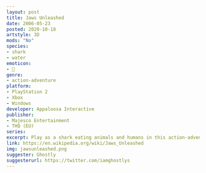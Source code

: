 ```yaml
---
layout: post
title: Jaws Unleashed
date: 2006-05-23
posted: 2020-10-18
artstyle: 3D
mods: "No"
species: 
- shark
- water
emoticon: 
- 🦈
genre: 
- action-adventure
platform:
- PlayStation 2
- Xbox
- Windows
developer: Appaloosa Interactive
publisher:
- Majesco Entertainment
- THQ (EU)
series: 
excerpt: Play as a shark eating animals and humans in this action-adventure inspired by the 1975 film <em>Jaws</em>.
link: https://en.wikipedia.org/wiki/Jaws_Unleashed
img: jawsunleashed.png
suggester: Ghostly
suggesterurl: https://twitter.com/iamghostlys
---
```


